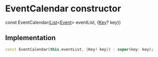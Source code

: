 


# EventCalendar constructor






const
EventCalendar([List](https://api.flutter.dev/flutter/dart-core/List-class.html)&lt;[Event](../../models_events_event_model/Event-class.md)> eventList, \{[Key](https://api.flutter.dev/flutter/foundation/Key-class.html)? key})





## Implementation

```dart
const EventCalendar(this.eventList, {Key? key}) : super(key: key);
```








